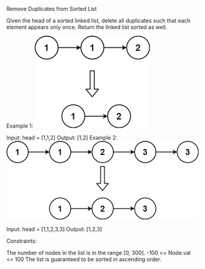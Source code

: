 Remove Duplicates from Sorted List

Given the head of a sorted linked list, delete all duplicates such that each element appears only once. Return the linked list sorted as well.



Example 1:
![img_1.png](img_1.png)

Input: head = [1,1,2]
Output: [1,2]
Example 2:
![img.png](img.png)

Input: head = [1,1,2,3,3]
Output: [1,2,3]


Constraints:

The number of nodes in the list is in the range [0, 300].
-100 <= Node.val <= 100
The list is guaranteed to be sorted in ascending order.